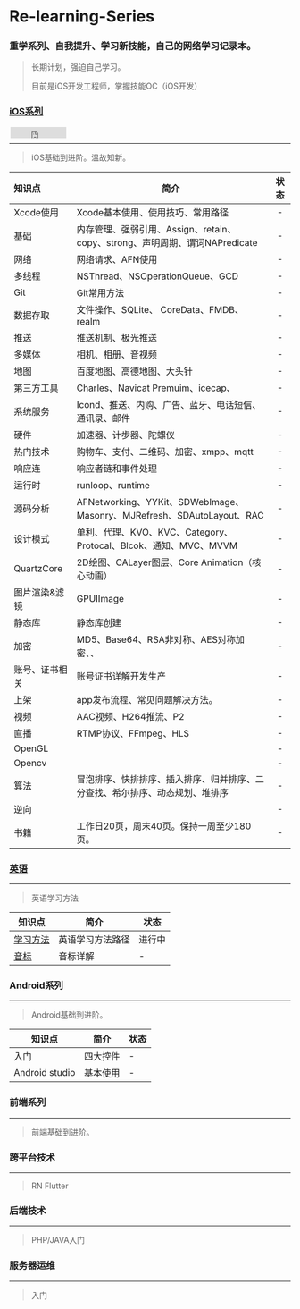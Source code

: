 # Re-learning-Series
### 重学系列、自我提升、学习新技能，自己的网络学习记录本。

> 长期计划，强迫自己学习。
>
> 目前是iOS开发工程师，掌握技能OC（iOS开发）



### [iOS系列](https://github.com/kaqijiang/Re-learn-iOS)

<iframe
                        style="margin-left: 2px; margin-bottom:-5px;"
                        frameborder="0" scrolling="0" width="100px" height="20px"
                        src="https://ghbtns.com/github-btn.html?user=kaqijiang&repo=Re-learn-iOS.github.io&type=star&count=true" >
                    </iframe>

------

> iOS基础到进阶。温故知新。

| 知识点         | 简介                                                         | 状态 |
| :------------- | ------------------------------------------------------------ | :--: |
| Xcode使用      | Xcode基本使用、使用技巧、常用路径                            |  -   |
| 基础           | 内存管理、强弱引用、Assign、retain、copy、strong、声明周期、谓词NAPredicate |  -   |
| 网络           | 网络请求、AFN使用                                            |  -   |
| 多线程         | NSThread、NSOperationQueue、GCD                              |  -   |
| Git            | Git常用方法                                                  |  -   |
| 数据存取       | 文件操作、SQLite、 CoreData、FMDB、realm                     |  -   |
| 推送           | 推送机制、极光推送                                           |  -   |
| 多媒体         | 相机、相册、音视频                                           |  -   |
| 地图           | 百度地图、高德地图、大头针                                   |  -   |
| 第三方工具     | Charles、Navicat Premuim、icecap、                           |  -   |
| 系统服务       | Icond、推送、内购、广告、蓝牙、电话短信、通讯录、邮件        |  -   |
| 硬件           | 加速器、计步器、陀螺仪                                       |  -   |
| 热门技术       | 购物车、支付、二维码、加密、xmpp、mqtt                       |  -   |
| 响应连         | 响应者链和事件处理                                           |  -   |
| 运行时         | runloop、runtime                                             |  -   |
| 源码分析       | AFNetworking、YYKit、SDWebImage、Masonry、MJRefresh、SDAutoLayout、RAC |  -   |
| 设计模式       | 单利、代理、KVO、KVC、Category、Protocal、Blcok、通知、MVC、MVVM |  -   |
| QuartzCore     | 2D绘图、CALayer图层、Core Animation（核心动画）              |  -   |
| 图片渲染&滤镜  | GPUIImage                                                    |  -   |
| 静态库         | 静态库创建                                                   |  -   |
| 加密           | MD5、Base64、RSA非对称、AES对称加密、、                      |  -   |
| 账号、证书相关 | 账号证书详解开发生产                                         |  -   |
| 上架           | app发布流程、常见问题解决方法。                              |  -   |
| 视频           | AAC视频、H264推流、P2                                        |  -   |
| 直播           | RTMP协议、FFmpeg、HLS                                        |  -   |
| OpenGL         |                                                              |  -   |
| Opencv         |                                                              |  -   |
| 算法           | 冒泡排序、快排排序、插入排序、归并排序、二分查找、希尔排序、动态规划、堆排序 |  -   |
| 逆向           |                                                              |  -   |
| 书籍           | 工作日20页，周末40页。保持一周至少180页。                    |  -   |

### [英语](https://github.com/kaqijiang/Re-learn-EN)

------

> 英语学习方法

| 知识点                                                       | 简介             | 状态   |
| ------------------------------------------------------------ | ---------------- | ------ |
| [学习方法](https://github.com/kaqijiang/Re-learn-EN/blob/master/%E5%AD%A6%E4%B9%A0%E6%96%B9%E6%B3%95.md) | 英语学习方法路径 | 进行中 |
| [音标](https://github.com/kaqijiang/Re-learn-EN/blob/master/%E9%9F%B3%E6%A0%87.md) | 音标详解         | -      |

### Android系列

------

> Android基础到进阶。

| 知识点         | 简介     | 状态 |
| -------------- | -------- | ---- |
| 入门           | 四大控件 | -    |
| Android studio | 基本使用 | -    |

### 前端系列

------

> 前端基础到进阶。



### 跨平台技术

------

> RN Flutter



### 后端技术

------

> PHP/JAVA入门



### 服务器运维

------

> 入门

### 